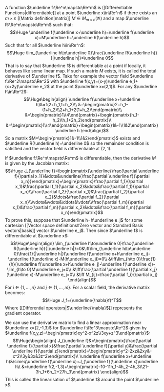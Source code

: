 A function $\underline f:\Re^n\mapsto\Re^m$ is [[Differentiable Functions|differentiable]] at a point $\underline x\in\Re^n$ if there exists an $m\times n$ [[Matrix definition|matrix]] $M\in M_{m\times n}(\Re)$ and a map $\underline R:\Re^n\mapsto\Re^m$ such that:$$\Huge \underline f(\underline x+\underline h)=\underline f(\underline x)+M\underline h+\underline R(\underline h)$$Such that for all $\underline h\in\Re^n$:$$\Huge \lim_{\underline h\to\underline 0}\frac{\underline R(\underline h)}{|\underline h|}=\underline 0$$That is to say that $\underline f$ is differentiable at a point if locally, it behaves like some linear map. If such a matrix $M$ exists, it is called the total derivative of $\underline f$. Take for example the vector field $\underline f:\Re^2\mapsto\Re^2$ with $\underline f(x,y)=(x-y)\underline e_1+(x+2y)\underline e_2$ at the point $\underline x=(2,1)$. For any $\underline h\in\Re^2$:$$\Huge\begin{align} 
\underline f(\underline x+\underline h)&=f(2+h_1,1+h_2)\\
&=\begin{pmatrix}2+h_1-(1+h_2)\\2+h_1+2(1+h_2)\end{pmatrix}\\
&=\begin{pmatrix}1\\4\end{pmatrix}+\begin{pmatrix}h_1-h_2\\h_1+2h_2\end{pmatrix}\\
&=\begin{pmatrix}1\\4\end{pmatrix}+\begin{pmatrix}1&-1\\1&2\end{pmatrix}\underline h
\end{align}$$So a matrix $M=\begin{pmatrix}1&-1\\1&2\end{pmatrix}$ exists and $\underline R(\underline h)=\underline 0$ so the remainder condition is satisfied and the vector field is differentiable at $(2,1)$.

If $\underline f:\Re^n\mapsto\Re^m$ is differentiable, then the derivative $M$ is given by the Jacobian matrix:$$\Huge J_{\underline f}=\begin{pmatrix}\underline{\frac{\partial \underline f}{\partial x_1}}&\dots&\underline{\frac{\partial \underline f}{\partial x_n}}\end{pmatrix}=\begin{pmatrix}\frac{\partial f_1}{\partial x_1}&\frac{\partial f_1}{\partial x_2}&\dots&\frac{\partial f_1}{\partial x_n}\\\frac{\partial f_2}{\partial x_1}&\frac{\partial f_2}{\partial x_2}&\dots&\frac{\partial f_2}{\partial x_n}\\\vdots&\vdots&\ddots&\vdots\\\frac{\partial f_m}{\partial x_1}&\frac{\partial f_m}{\partial x_2}&\dots&\frac{\partial f_m}{\partial x_n}\end{pmatrix}$$To prove this, suppose that $\underline h=h\underline e_j$ for some cartesian [[Vector space definitions#Zero vector and Standard Basis vectors|basis]] vector $\underline e_j$. Then since $\underline f$ is differentiable at $\underline x$:$$\Huge\begin{align}
\lim_{\underline h\to\underline 0}\frac{\underline R(\underline h)}{|\underline h|}=0&\iff\lim_{\underline h\to\underline 0}\frac{1}{|\underline h|}(\underline f(\underline x+h\underline e_j)-\underline f(\underline x)-M(h\underline e_j))=0\\
&\iff\lim_{h\to 0}\frac{1}{h}(\underline f(\underline x+h\underline e_j)-\underline f(\underline x))-\lim_{h\to 0}M\underline e_j=0\\
&\iff\frac{\partial \underline f}{\partial x_j}(\underline x)-M\underline e_j=0\\
&\iff M_{ij}=\frac{\partial f_i}{\partial x_j}
\end{align}$$For $i\in\{1,\dots,n\}$ and $j\in\{1,\dots,m\}$. For a scalar field, the derivative matrix becomes:$$\Huge J_f=(\underline{\nabla}f)^T$$Where [[Differential operators|$\underline{\nabla}$]] represents the gradient operator. 

We can use the derivative matrix to find a linear approximation near $\underline x=(2,-1,3)$ for $\underline f:\Re^3\mapsto\Re^2$ given by $\underline f(x,y,z)=\begin{pmatrix}xy^2-x^2z\\3xy+z^3\end{pmatrix}$:$$\Huge\begin{align}
J_{\underline f}&=\begin{pmatrix}\frac{\partial \underline f}{\partial x}&\frac{\partial \underline f}{\partial y}&\frac{\partial \underline f}{\partial z}\end{pmatrix}=\begin{pmatrix}y^2-2xz&2xy&-x^2\\3y&3x&3z^2\end{pmatrix}\\
\underline f(\underline x+\underline h)&\simeq\underline f(\underline x)+J_{\underline f}(\underline x)\underline h\\
&=\underline f(2,-1,3)+\begin{pmatrix}-10-11h_1-4h_2-4h_3\\21-3h_1+6h_2+27h_3\end{pmatrix}
\end{align}$$This is called the linearisation of $\underline f$ around the point $\underline x$.

